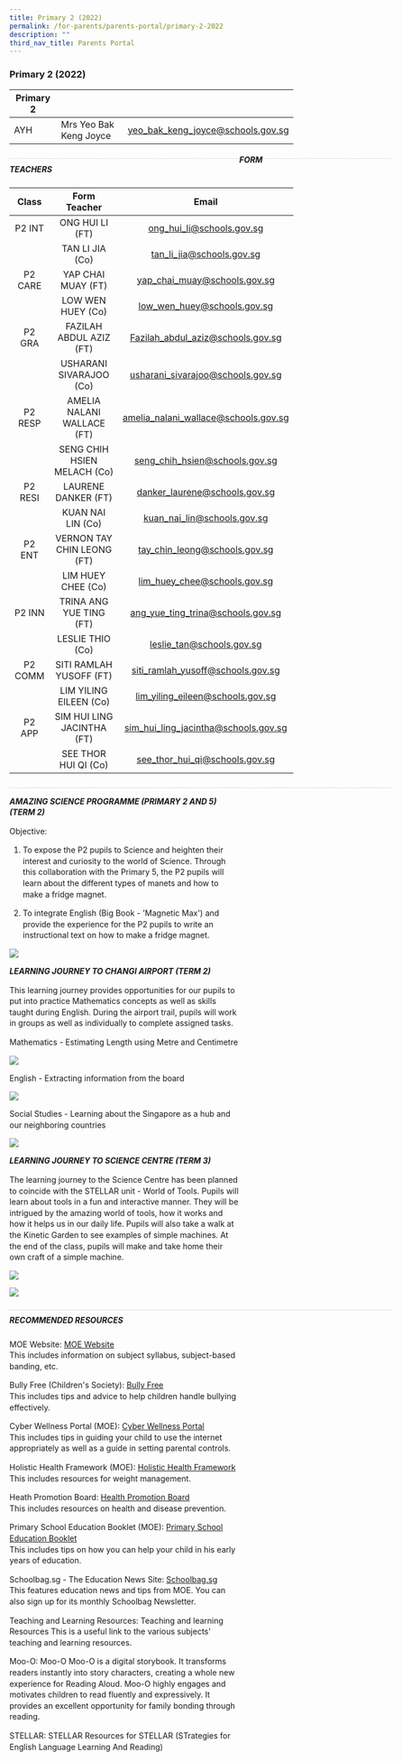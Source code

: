 ```yaml
---
title: Primary 2 (2022)
permalink: /for-parents/parents-portal/primary-2-2022
description: ""
third_nav_title: Parents Portal
---
```

### Primary 2 (2022)

| Primary 2 |  | |
| -------- | -------- | -------- |
| AYH | Mrs Yeo Bak Keng Joyce | yeo_bak_keng_joyce@schools.gov.sg |

<div style="line-height: 19.6px; width: 408px; float: left;"><div style="margin-top: 8px; margin-bottom: 8px; line-height: 19.6px; width: 680px; border-bottom: 1px dashed rgb(204, 204, 204); height: 1px; clear: both;"></div></div>

##### FORM TEACHERS

| Class | Form Teacher | Email |
|:---:|:---:|:---:|
| P2 INT | ONG HUI LI (FT) | ong_hui_li@schools.gov.sg |
|   | TAN LI JIA (Co) | tan_li_jia@schools.gov.sg |
| P2 CARE | YAP CHAI MUAY (FT) | yap_chai_muay@schools.gov.sg |
|   | LOW WEN HUEY (Co) | low_wen_huey@schools.gov.sg |
| P2 GRA | FAZILAH ABDUL AZIZ (FT) | Fazilah_abdul_aziz@schools.gov.sg |
|   | USHARANI SIVARAJOO (Co) | usharani_sivarajoo@schools.gov.sg |
| P2 RESP | AMELIA NALANI WALLACE (FT) | amelia_nalani_wallace@schools.gov.sg |
|   | SENG CHIH HSIEN MELACH (Co) | seng_chih_hsien@schools.gov.sg |
| P2 RESI | LAURENE DANKER (FT) | danker_laurene@schools.gov.sg |
|   | KUAN NAI LIN (Co)  | kuan_nai_lin@schools.gov.sg |
| P2 ENT  | VERNON TAY CHIN LEONG (FT) | tay_chin_leong@schools.gov.sg |
|   | LIM HUEY CHEE (Co) | lim_huey_chee@schools.gov.sg |
| P2 INN | TRINA ANG YUE TING (FT) | ang_yue_ting_trina@schools.gov.sg |
|   | LESLIE THIO (Co) | leslie_tan@schools.gov.sg |
| P2 COMM | SITI RAMLAH YUSOFF (FT)   | siti_ramlah_yusoff@schools.gov.sg |
|   | LIM YILING EILEEN (Co) | lim_yiling_eileen@schools.gov.sg |
| P2 APP | SIM HUI LING JACINTHA (FT) | sim_hui_ling_jacintha@schools.gov.sg |
|   | SEE THOR HUI QI (Co) | see_thor_hui_qi@schools.gov.sg |

<div style="line-height: 19.6px; width: 408px; float: left;"><div style="margin-top: 8px; margin-bottom: 8px; line-height: 19.6px; width: 680px; border-bottom: 1px dashed rgb(204, 204, 204); height: 1px; clear: both;"></div>


***AMAZING SCIENCE PROGRAMME (PRIMARY 2 AND 5) (TERM 2)***

Objective: 
1. To expose the P2 pupils to Science and heighten their interest and curiosity to the world of Science. Through this collaboration with the Primary 5, the P2 pupils will learn about the different types of manets and how to make a fridge magnet. 

2. To integrate English (Big Book - 'Magnetic Max') and provide the experience for the P2 pupils to write an instructional text on how to make a fridge magnet.
	
![](/images/Amazing%20Science%20P2%20compiled.jpg)
	
***LEARNING JOURNEY TO CHANGI AIRPORT (TERM 2)***

This learning journey provides opportunities for our pupils to put into practice Mathematics concepts as well as skills taught during English. During the airport trail, pupils will work in groups as well as individually to complete assigned tasks. 

Mathematics - Estimating Length using Metre and Centimetre
	
![](/images/P2%20Maths.jpg)
	
English - Extracting information from the board

![](/images/P2%20English.jpg)
	
Social Studies - Learning about the Singapore as a hub and our neighboring countries
	
![](/images/P2%20SS.jpg)
	
***LEARNING JOURNEY TO SCIENCE CENTRE (TERM 3)***

The learning journey to the Science Centre has been planned to coincide with the STELLAR unit - World of Tools. Pupils will learn about tools in a fun and interactive manner. They will be intrigued by the amazing world of tools, how it works and how it helps us in our daily life. Pupils will also take a walk at the Kinetic Garden to see examples of simple machines. At the end of the class, pupils will make and take home their own craft of a simple machine. 
	
![](/images/LJSC%20compiled%201.jpg)
	
![](/images/LJSC%20compiled%202.jpg)
	
<div style="line-height: 19.6px; width: 408px; float: left;"><div style="margin-top: 8px; margin-bottom: 8px; line-height: 19.6px; width: 680px; border-bottom: 1px dashed rgb(204, 204, 204); height: 1px; clear: both;"></div></div>
	
##### RECOMMENDED RESOURCES
	
MOE Website: [MOE Website](https://www.moe.gov.sg/) <br> 
This includes information on subject syllabus, subject-based banding, etc.

Bully Free (Children's Society): [Bully Free](https://bullyfree.sg/) <br>
This includes tips and advice to help children handle bullying effectively. 

Cyber Wellness Portal (MOE): [Cyber Wellness Portal](http://ictconnection.moe.edu.sg/cyber-wellness/cyber-wellness-101) <br> 
This includes tips in guiding your child to use the internet appropriately as well as a guide in setting parental controls. 

Holistic Health Framework (MOE): [Holistic Health Framework](https://www.moe.gov.sg/page%20not%20found?item=%2feducation%2fprogrammes%2fholistic-health-framework&user=extranet%5cAnonymous&site=moe-website) <br> 
This includes resources for weight management.

Heath Promotion Board: [Health Promotion Board](http://www.hpb.gov.sg/HOPPortal/) <br> 
This includes resources on health and disease prevention.

Primary School Education Booklet (MOE): [Primary School Education Booklet](https://www.moe.gov.sg/docs/default-source/document/education/primary/files/primary-school-education-booklet.pdf) <br>
This includes tips on how you can help your child in his early years of education.

Schoolbag.sg - The Education News Site: [Schoolbag.sg](https://www.schoolbag.edu.sg/) <br>
This features education news and tips from MOE. You can also sign up for its monthly Schoolbag Newsletter. 

Teaching and Learning Resources: Teaching and learning Resources
This is a useful link to the various subjects' teaching and learning resources. 

Moo-O: Moo-O
Moo-O is a digital storybook. It transforms readers instantly into story characters, creating a whole new experience for Reading Aloud. Moo-O highly engages and motivates children to read fluently and expressively. It provides an excellent opportunity for family bonding through reading. 

STELLAR: STELLAR
Resources for STELLAR (STrategies for English Language Learning And Reading)